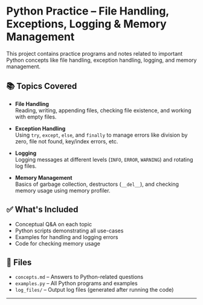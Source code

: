 # Python Practice – File Handling, Exceptions, Logging & Memory Management

This project contains practice programs and notes related to important Python concepts like file handling, exception handling, logging, and memory management.

## 📚 Topics Covered

- **File Handling**  
  Reading, writing, appending files, checking file existence, and working with empty files.

- **Exception Handling**  
  Using `try`, `except`, `else`, and `finally` to manage errors like division by zero, file not found, key/index errors, etc.

- **Logging**  
  Logging messages at different levels (`INFO`, `ERROR`, `WARNING`) and rotating log files.

- **Memory Management**  
  Basics of garbage collection, destructors (`__del__`), and checking memory usage using memory profiler.

## ✅ What's Included

- Conceptual Q&A on each topic  
- Python scripts demonstrating all use-cases  
- Examples for handling and logging errors  
- Code for checking memory usage

## 📁 Files

- `concepts.md` – Answers to Python-related questions  
- `examples.py` – All Python programs and examples  
- `log_files/` – Output log files (generated after running the code)

---

